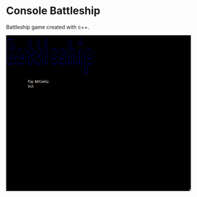 # Console Battleship 
Battleship game created with c++.


<img src="https://github.com/Stebis-dev/Battleship/blob/main/B0GzgZCX62.gif" align="center"
     alt="Game main screen" width="1000" height="425">
